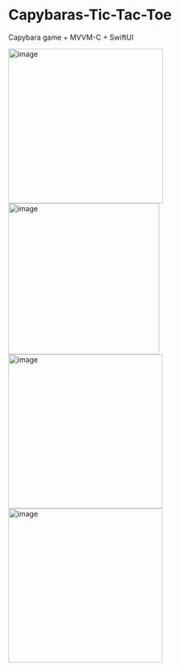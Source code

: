 # Capybaras-Tic-Tac-Toe
Capybara game + MVVM-C + SwiftUI

<img width="306" alt="image" src="https://github.com/user-attachments/assets/7c6a88a0-0b7e-4395-be8b-a190c1f1d134" />
<img width="299" alt="image" src="https://github.com/user-attachments/assets/87b6de91-1b81-4cf7-8530-cac60a2a6b51" />
<img width="305" alt="image" src="https://github.com/user-attachments/assets/5e081bb9-baf7-46ec-9fac-e30cd0228bce" />
<img width="305" alt="image" src="https://github.com/user-attachments/assets/117978cf-429f-4e08-ad36-9c4d8129f141" />



